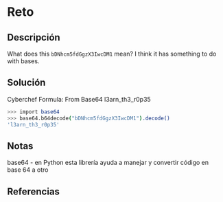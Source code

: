 # Reto
## Descripción
What does this `bDNhcm5fdGgzX3IwcDM1` mean? I think it has something to do with bases.
## Solución
Cyberchef
Formula: From Base64
l3arn_th3_r0p35

```bash
>>> import base64
>>> base64.b64decode("bDNhcm5fdGgzX3IwcDM1").decode()
'l3arn_th3_r0p35'
```
## Notas
base64 - en Python esta librería ayuda a manejar y convertir código en base 64 a otro
## Referencias
